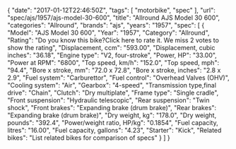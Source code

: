 {
    "date": "2017-01-12T22:46:50Z",
    "tags": [
        "motorbike",
        "spec"
    ],
    "url": "spec\/ajs\/1957\/ajs-model-30-600",
    "title": "Allround AJS Model 30 600",
    "categories": "Allround",
    "brands": "ajs",
    "years": "1957",
    "spec": [
        {
            "Model": "AJS Model 30 600",
            "Year": "1957",
            "Category": "Allround",
            "Rating": "Do you know this bike?Click here to rate it. We miss 2 votes to show the rating",
            "Displacement, ccm": "593.00",
            "Displacement, cubic inches": "36.18",
            "Engine type": "V2, four-stroke",
            "Power, HP": "33.00",
            "Power at RPM": "6800",
            "Top speed, km\/h": "152.0",
            "Top speed, mph": "94.4",
            "Bore x stroke, mm": "72.0 x 72.8",
            "Bore x stroke, inches": "2.8 x 2.9",
            "Fuel system": "Carburettor",
            "Fuel control": "Overhead Valves (OHV)",
            "Cooling system": "Air",
            "Gearbox": "4-speed",
            "Transmission type,final drive": "Chain",
            "Clutch": "Dry multiplate",
            "Frame type": "Single cradle",
            "Front suspension": "Hydraulic telescopic",
            "Rear suspension": "Twin shock",
            "Front brakes": "Expanding brake (drum brake)",
            "Rear brakes": "Expanding brake (drum brake)",
            "Dry weight, kg": "178.0",
            "Dry weight, pounds": "392.4",
            "Power\/weight ratio, HP\/kg": "0.1854",
            "Fuel capacity, litres": "16.00",
            "Fuel capacity, gallons": "4.23",
            "Starter": "Kick",
            "Related bikes": "List related bikes for comparison of specs"
        }
    ]
}